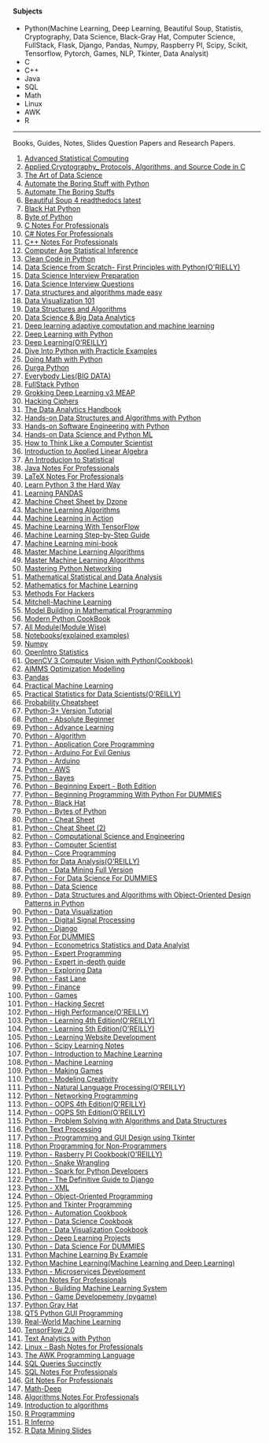 #### Subjects
 * Python(Machine Learning, Deep Learning, Beautiful Soup, Statistis, Cryptography, Data Science, Black-Gray Hat, Computer Science, FullStack, Flask, Django, Pandas, Numpy, 
 Raspberry PI, Scipy, Scikit, Tensorflow, Pytorch, Games, NLP, Tkinter, Data Analysit)
 * C
 * C++
 * Java
 * SQL
 * Math
 * Linux
 * AWK
 * R 
<hr>
Books, Guides, Notes, Slides Question Papers and Research Papers.

1. <a href='https://drive.google.com/file/d/1dC5XeQxu1jNzZtVdACPYJOq9yc07MDY7/view?usp=sharing'>Advanced Statistical Computing</a>
2. <a href='https://drive.google.com/file/d/1i_EfRe0lc6Mq_3DWgPn6WZ7FPxh06eKG/view?usp=sharing'>Applied Cryptography_ Protocols, Algorithms, and Source Code in C</a>
3. <a href='https://drive.google.com/file/d/1ZYvdtxL3qNv49OQ7xQ_rmW6B9M6obHbw/view?usp=sharing'>The Art of Data Science</a>
4. <a href='https://drive.google.com/file/d/1vFTrxL_MqTIkygzkSiKizBX4UK3TMfSO/view?usp=sharing'>Automate the Boring Stuff with Python</a>
5. <a href='https://drive.google.com/file/d/1dQgDZ2Qy_NFYLgmssPaZRqbGgrdtX0It/view?usp=sharing'>Automate The Boring Stuffs</a>
6. <a href='https://drive.google.com/file/d/16ogFMRqwIF7FgkncQqnxvWQxv7yXd7Kp/view?usp=sharing'>Beautiful Soup 4 readthedocs latest</a>
7. <a href='https://drive.google.com/file/d/1QRrv8ZqshDyqzO2cX_cOvKpccP7BbrkL/view?usp=sharing'>Black Hat Python</a>
8. <a href='https://drive.google.com/file/d/1rK1-_t-DFYatuRryefb4Zj4XAO50Za2I/view?usp=sharing'>Byte of Python</a>
9. <a href='https://drive.google.com/file/d/12iof3tBTAty2RWeWndI7Jp2__FObGLFg/view?usp=sharing'>C Notes For Professionals</a>
10. <a href='https://drive.google.com/file/d/1BqSWDt-tY84WPb_zz-JOpwBy0dMBV94V/view?usp=sharing'>C# Notes For Professionals</a>
11. <a href='https://drive.google.com/file/d/1F3y97ohen8G30Lj8dXnQtoBzeGlFYAT_/view?usp=sharing'>C++ Notes For Professionals</a>
12. <a href='https://drive.google.com/file/d/1hUaHT1VvJQZfSUCokqtZLNllJh8WnEQZ/view?usp=sharing'>Computer Age Statistical Inference</a>
13. <a href='https://drive.google.com/file/d/1r_Km64FlflipNexHE5uZN_GcCpZaP2db/view?usp=sharing'>Clean Code in Python</a>
14. <a href='https://drive.google.com/file/d/10eNhFfqoP1hWMudS0E6bJ3nbVu0rSuZ1/view?usp=sharing'>Data Science from Scratch- First Principles with Python(O'RIELLY)</a>
15. <a href='https://drive.google.com/file/d/1VZr2zYQzrLQpp1GOWHOXaJD1jDuV_rqR/view?usp=sharing'>Data Science Interview Preparation</a>
16. <a href='https://drive.google.com/file/d/14h9-v7p6lzIEtAjno0Yni1iPfWI-D2c9/view?usp=sharing'>Data Science Interview Questions</a>
17. <a href='https://drive.google.com/file/d/1qWwrjQIM9J89QC8aaWwI2ChKi_HFl15R/view?usp=sharing'>Data structures and algorithms made easy</a>
18. <a href='https://drive.google.com/file/d/1GfY_8ibKV7MAwyy6cHL5lpGiXMo1SDfq/view?usp=sharing'>Data Visualization 101</a>
19. <a href='https://drive.google.com/file/d/1y1YDTRz63LrWq15KXYdiJ01SDiLCJRAX/view?usp=sharing'>Data Structures and Algorithms</a>
20. <a href='https://drive.google.com/file/d/1qYRZbM10O2s0kmBuVlicWhRc9RIgXb6k/view?usp=sharing'>Data Science & Big Data Analytics</a>
21. <a href='https://drive.google.com/file/d/1xzA3LmGevG_sDm41nQ-37_iJb5mS11Nf/view?usp=sharing'>Deep learning adaptive computation and machine learning</a>
22. <a href='https://drive.google.com/file/d/19FVHZKE1Pna0UqTABJ-2DleyGFdmR2V-/view?usp=sharing'>Deep Learning with Python</a>
23. <a href='https://drive.google.com/file/d/1WxoSkzqcNHP5FNABoOv4o6zhB-dMB9hs/view?usp=sharing'>Deep Learning(O'REILLY)</a>
24. <a href='https://drive.google.com/file/d/1F-FTY-VTldUul7DhENjUWxP3UMzCJk3m/view?usp=sharing'>Dive Into Python with Practicle Examples</a>
25. <a href='https://drive.google.com/file/d/1Hf-fKzrQkrsSvXsJNw8-_qG5l5wRTmuC/view?usp=sharing'>Doing Math with Python</a>
26. <a href='https://drive.google.com/file/d/1xayVv19r4814gbQkzy96S1_5W1V1OSRi/view?usp=sharing'>Durga Python</a>
27. <a href='https://drive.google.com/file/d/13KKhs3ukcFEhXOtf3se6CkXN1yvouYLh/view?usp=sharing'>Everybody Lies(BIG DATA)</a>
28. <a href='https://drive.google.com/file/d/1Nlyl7CEVnm_DuGhSkAOVcS5Ur1k3tp9F/view?usp=sharing'>FullStack Python</a>
29. <a href='https://drive.google.com/file/d/1AWjT98ZBm7Bx08WViNj_W8M6FlmpKoR8/view?usp=sharing'>Grokking Deep Learning v3 MEAP</a>
30. <a href='https://drive.google.com/file/d/1CMxlZeo9Ruj66r6A8axWUSuVqtXMrPgE/view?usp=sharing'>Hacking Ciphers</a>
31. <a href='https://drive.google.com/file/d/1_AgIvDzPcCbTR8al2_ah8rscaf7f1Dqk/view?usp=sharing'>The Data Analytics Handbook</a>
32. <a href='https://drive.google.com/file/d/1FvjnRAEw2x9YLxyAXrJrE7JUZiuTRpKO/view?usp=sharing'>Hands-on Data Structures and Algorithms with Python</a>
33. <a href='https://drive.google.com/file/d/1_7v1taRKETa1CWUOMBsRStZGQE3YEKQi/view?usp=sharing'>Hands-on Software Engineering with Python</a>
34. <a href='https://drive.google.com/file/d/1Bn4o2c--OjqZwflIrXgzhVhN7xHBDt4r/view?usp=sharing'>Hands-on Data Science and Python ML</a>
35. <a href='https://drive.google.com/file/d/1yVLIG-DKQfkkh1G6Wi8TdgmAWmadZjg7/view?usp=sharing'>How to Think Like a Computer Scientist</a>
36. <a href='https://drive.google.com/file/d/1ytxjooPAC2RE9IJk0K-uxmx6NWTCcBoR/view'>Introduction to Applied Linear Algebra</a>
37. <a href='https://drive.google.com/file/d/1rMNbmyc-fD5J7_Xjadrnn8o0gay7fKP7/view?usp=sharing'>An Introducion to Statistical</a>
38. <a href='https://drive.google.com/file/d/1WlaFtfQh7ouOzrx78DBjxc3tNLontGkR/view?usp=sharing'>Java Notes For Professionals</a>
39. <a href='https://drive.google.com/file/d/10wHz8fN1AIArG2tQLDF5yy1su3ZTbtcU/view?usp=sharing'>LaTeX Notes For Professionals</a>
40. <a href='https://drive.google.com/file/d/1aBCFyHsUdAutKqTeIrUuT6dwRwiOfBZr/view?usp=sharing'>Learn Python 3 the Hard Way</a>
41. <a href='https://drive.google.com/file/d/1d3aQo-qA8L0Th1JgL8yMq0Aj35KMcgDy/view?usp=sharing'>Learning PANDAS</a>
42. <a href='https://drive.google.com/file/d/1b619KilH87wPvQb80J_J2XFPC5lbOuEv/view?usp=sharing'>Machine Cheet Sheet by Dzone</a>
43. <a href='https://drive.google.com/file/d/1Po7H_QhBOd0FDxT743bQTqdtsM_-jUl1/view?usp=sharing'>Machine Learning Algorithms</a>
44. <a href='https://drive.google.com/file/d/12BCj1ZDgBgD5qU_1QsgrvbfmkSKvVRoL/view?usp=sharing'>Machine Learning in Action</a>
45. <a href='https://drive.google.com/file/d/1EEW9UixbQjtn7_4_C3XCDW6uX1AqYFu6/view?usp=sharing'>Machine Learning With TensorFlow</a>
46. <a href='https://drive.google.com/file/d/1UMRGWw_EmKMfAnlkNYtxr8JD_j30HKRq/view?usp=sharing'>Machine Learning Step-by-Step Guide</a>
47. <a href='https://drive.google.com/file/d/14MkUXXtYd8yWUJPwAG7y8f4bblWbN10X/view?usp=sharing'>Machine Learning mini-book</a>
48. <a href='https://drive.google.com/file/d/1vT-MJBXZEzcJjaceSex0ZJwDksto_YAh/view?usp=sharing'>Master Machine Learning Algorithms</a>
49. <a href='https://drive.google.com/file/d/1TKV8UUdqMTDwgBy8HC3nZUM3uTEvbxcT/view?usp=sharing'>Master Machine Learning Algorithms</a>
50. <a href='https://drive.google.com/file/d/1bL0TO8WsisbjDpByGo8JRMqSrfFUQ_2U/view?usp=sharing'>Mastering Python Networking</a>
51. <a href='https://drive.google.com/file/d/1TfbkyNIGrBKhHGrJAprfMRGOIDEpjoA8/view?usp=sharing'>Mathematical Statistical and Data Analysis</a>
52. <a href='https://drive.google.com/file/d/14KgA1MAnaxkdxU-pQpxNDPxJwo7sAZ8l/view?usp=sharing'>Mathematics for Machine Learning</a>
53. <a href='https://drive.google.com/file/d/1WiWeJUbhDLOrJXIgjUGXUcfybyc3CZN-/view?usp=sharing'>Methods For Hackers</a>
54. <a href='https://drive.google.com/file/d/1oflCLdi4xND3VTrOMvaSVPXJGuAWCDmz/view?usp=sharing'>Mitchell-Machine Learning</a>
55. <a href='https://drive.google.com/file/d/1bfozYKVT2ihNvvTKIvRFJAJARR0or2AX/view?usp=sharing'>Model Building in Mathematical Programming</a>
56. <a href='https://drive.google.com/file/d/1opRay-6Fb-eqwoLiGBFohOBGpSxKpnGI/view?usp=sharing'>Modern Python CookBook</a>
57. <a href='https://drive.google.com/file/d/1T3KuWJmRtoxyCntO9ShcrV2TRxa3gLEI/view?usp=sharing'>All Module(Module Wise)</a> 
58. <a href='https://drive.google.com/file/d/1HmztDNuHUMhC_nQ5HKwQynHq-GnzHH9R/view?usp=sharing'>Notebooks(explained examples)</a>
59. <a href='https://drive.google.com/file/d/1H5GitGUCbiJQkHBaaOJYT9Eripk6OyWl/view?usp=sharing'>Numpy</a>
60. <a href='https://drive.google.com/file/d/1AsCmH_fWT3Mx4RQJKzTgh2CpbnTKQ0J9/view?usp=sharing'>OpenIntro Statistics</a>
61. <a href='https://drive.google.com/file/d/1clke-bwlB6iU9ApPbSKkS9AaI_WzuDmS/view?usp=sharing'>OpenCV 3 Computer Vision with Python(Cookbook)</a>
62. <a href='https://drive.google.com/file/d/1hTh44A4AbVfBzxgVf9jY76b4kN1WbQG1/view?usp=sharing'>AIMMS Optimization Modelling</a>
63. <a href='https://drive.google.com/file/d/1Zs9msRS_jKnkWPJVlYV5ixuTBMDlS-Zu/view?usp=sharing'>Pandas</a>
64. <a href='https://drive.google.com/file/d/13xrTQTB5UymKtdeLhNzKvV1Nx9WVYpdx/view?usp=sharing'>Practical Machine Learning</a>
65. <a href='https://drive.google.com/file/d/18q6vtIVGVxHI9n5EOAKnYpffLYbigSSM/view?usp=sharing'>Practical Statistics for Data Scientists(O'REILLY)</a>
66. <a href='https://drive.google.com/file/d/1UJUEYdq8ENwzD-f3ZhYogIW3lq7Z7vRy/view?usp=sharing'>Probability Cheatsheet</a>
67. <a href='https://drive.google.com/file/d/1rNnSSbicZct1xjCPqGdC4NMeNe3e16Wa/view?usp=sharing'>Python-3+ Version Tutorial</a>
68. <a href='https://drive.google.com/file/d/1_kFgceOCLyz3e_uNiQFTMQuqCkxvr_88/view?usp=sharing'>Python - Absolute Beginner</a>
69. <a href='https://drive.google.com/file/d/1NxiLYrk3xuu1XINZnX7cIwGUWdMiauBn/view?usp=sharing'>Python - Advance Learning</a>
70. <a href='https://drive.google.com/file/d/18aZYjXX37tlH9047QbBQ68159czaVcLP/view?usp=sharing'>Python - Algorithm</a>
71. <a href='https://drive.google.com/file/d/1G-OfB8tvwG-WMyNQuCRqPyprAeMVxTpw/view?usp=sharing'>Python - Application Core Programming</a>
72. <a href='https://drive.google.com/file/d/1hdBv-lDwiF0H9EGraXCBkXJAyZG4AInR/view?usp=sharing'>Python - Arduino For Evil Genius</a>
73. <a href='https://drive.google.com/file/d/1OGcq5liXgWSrbA0DPz6_V_IJwL3gsLno/view?usp=sharing'>Python - Arduino</a>
74. <a href='https://drive.google.com/file/d/1qHobTFYoNld3TH2O_W1JFdCCL-ygPqqI/view?usp=sharing'>Python - AWS</a>
75. <a href='https://drive.google.com/file/d/1vKuCxZwEe3ZqGFAfwhJseKPt5r9UZMHC/view?usp=sharing'>Python - Bayes</a>
76. <a href='https://drive.google.com/file/d/1AP7EpNkeNsD_4FN10j5F6kIm55ZChlFe/view?usp=sharing'>Python - Beginning Expert - Both Edition</a>
77. <a href='https://drive.google.com/file/d/113KJ8pvpan685rAFe_cZKrtrPzhKfF65/view?usp=sharing'>Python - Beginning Programming With Python For DUMMIES</a>
78. <a href='https://drive.google.com/file/d/1T8lSk-Ogzc6in-xfJbOmJJOLJ6j1QpKh/view?usp=sharing'>Python - Black Hat </a>
79. <a href='https://drive.google.com/file/d/19rqwM5_A6TX7Br_AZRONkN6j7Yp-MbGK/view?usp=sharing'>Python - Bytes of Python</a>
80. <a href='https://drive.google.com/file/d/1_N4cjAn-lbvpfmF-70qLHV8yOWA2T59y/view?usp=sharing'>Python - Cheat Sheet</a>
81. <a href='https://drive.google.com/file/d/1B6V_iZo4cX5jxErQC59A5KI_QIv2Sfuf/view?usp=sharing'>Python - Cheat Sheet (2)</a>
82. <a href='https://drive.google.com/file/d/1Niu0guMHD6nUvmOoCjrU2hGwHtfEGPmu/view?usp=sharing'>Python - Computational Science and Engineering</a>
83. <a href='https://drive.google.com/file/d/1q5krvFfYsMHPmYmh9YgD3rPcpgS3Bt2S/view?usp=sharing'>Python - Computer Scientist</a>
84. <a href='https://drive.google.com/file/d/1JHsv_5dTVuwJxM_evljGc8XlANVBPlBW/view?usp=sharing'>Python - Core Programming</a>
85. <a href='https://drive.google.com/file/d/1pid6NVwA5v-z09PzupqgvE8XqJ3HN5Ya/view?usp=sharing'>Python for Data Analysis(O'REILLY)</a>
86. <a href='https://drive.google.com/file/d/1bSqwC6JSflpc56KaGN66OzM8PArgI_fi/view?usp=sharing'>Python - Data Mining Full Version</a>
87. <a href='https://drive.google.com/file/d/18xb9j6t9doHvJOdjgikGnbbBhVmn8jB0/view?usp=sharing'>Python - For Data Science For DUMMIES</a> 
88. <a href='https://drive.google.com/file/d/1ODDsdkeEHCIACco8aJUNXu-mB7i4Iw0i/view?usp=sharing'>Python - Data Science</a>
89. <a href='https://drive.google.com/file/d/16gq5qA5kTKN95ka-udmzaGWJwRn8sTW8/view?usp=sharing'>Python - Data Structures and Algorithms with Object-Oriented Design Patterns in Python </a>
90. <a href='https://drive.google.com/file/d/1dI-uDklvAyfEwrxIihaVqGhNll1g5tod/view?usp=sharing'>Python - Data Visualization</a>
91. <a href='https://drive.google.com/file/d/1YejoWbLkqL1QFHE6uJKg-Y4I_Zz1fGAP/view?usp=sharing'>Python - Digital Signal Processing</a>
92. <a href='https://drive.google.com/file/d/1lVSkp0tlSQQ4r7XKnCIRDJmoSBB-cY2b/view?usp=sharing'>Python - Django</a>
93. <a href='https://drive.google.com/file/d/1ymQf-AmIxBdJsQiDndY4dvEjN5zjzJnx/view?usp=sharing'>Python For DUMMIES</a>
94. <a href='https://drive.google.com/file/d/1HVEVUHZ1qRRM6NUolH_1e_cNINKmO5mI/view?usp=sharing'>Python - Econometrics Statistics and Data Analyist</a>
95. <a href='https://drive.google.com/file/d/1gydAhfGaBuSjVoLcmUw-JyzqZzm4vZIn/view?usp=sharing'>Python - Expert Programming</a> 
96. <a href='https://drive.google.com/file/d/179PHGfmx9U20F8RhVmjX7cYhAiVW6lse/view?usp=sharing'>Python - Expert in-depth guide</a> 
97. <a href='https://drive.google.com/file/d/19If-kop3l_H6B44xzvxmasWUaJ0Knr9I/view?usp=sharing'>Python - Exploring Data</a> 
98. <a href='https://drive.google.com/file/d/1tpdBpb3Nl147nXFZGDOkVgPB751MLB4h/view?usp=sharing'>Python - Fast Lane</a>
99. <a href='https://drive.google.com/file/d/1DsYPZZ-sDVulWj6HrqBodVw_hbTmWx8O/view?usp=sharing'>Python - Finance</a>
100. <a href='https://drive.google.com/file/d/1nmLXOes6czhfr7izkY9eB3wzeJmquHSZ/view?usp=sharing'>Python - Games</a>
101. <a href='https://drive.google.com/file/d/1qO9nVT8DoeI6mza2AyO8jddPjHU8XeGm/view?usp=sharing'>Python - Hacking Secret</a>
102. <a href='https://drive.google.com/file/d/1JGWUXeOP124rE8gW1CWbgUxbBWmDPTLV/view?usp=sharing'>Python - High Performance(O'REILLY)</a>
103. <a href='https://drive.google.com/file/d/1HPiyFh5BYy4vgIamnfuuqZNl0gZN06ZT/view?usp=sharing'>Python - Learning 4th Edition(O'REILLY)</a>
104. <a href='https://drive.google.com/file/d/11A7pcirW0Q0GWBEKEQfNniMnkXQWwPFB/view?usp=sharing'>Python - Learning 5th Edition(O'REILLY)</a>
105. <a href='https://drive.google.com/file/d/1B4MxKa54oyrzqeYXIKBp1VQgIMekBaLf/view?usp=sharing'>Python - Learning Website Development</a>
106. <a href='https://drive.google.com/file/d/12ARaoFcN6SFmtVGPN30uHeGpcklJDFbh/view?usp=sharing'>Python - Scipy Learning Notes</a>
107. <a href='https://drive.google.com/file/d/1SeqTNbnIiYhbUS4_tonR8a2267k7s2ds/view?usp=sharing'>Python - Introduction to Machine Learning</a>
108. <a href='https://drive.google.com/file/d/1tURDNUlYXVG9DZ25nd0MJWmf5uV9olG6/view?usp=sharing'>Python - Machine Learning</a>
109. <a href='https://drive.google.com/file/d/12avIDZYX6-_sJ_SCMGu4RKI03uZgWI4d/view?usp=sharing'>Python - Making Games</a>
110. <a href='https://drive.google.com/file/d/1XFrO5ZA-M_98ykFqwx-gfrEsWFqlGa3S/view?usp=sharing'>Python - Modeling Creativity</a>
111. <a href='https://drive.google.com/file/d/18MU9wLQuByAi7Cy4c_CS083NenzKHwBw/view?usp=sharing'>Python - Natural Language Processing(O'REILLY)</a>
112. <a href='https://drive.google.com/file/d/1eSCFt6dqTE92-Dxngs8P1MJsOfx8CJTG/view?usp=sharing'>Python - Networking Programming</a>
113. <a href='https://drive.google.com/file/d/1HnpiPCsXnzEP6_11M0yzl0I5QEN5TYIc/view?usp=sharing'>Python - OOPS 4th Edition(O'REILLY)</a>
114. <a href='https://drive.google.com/file/d/1obzRot8wWh3Fbp6DJRPwV5r75mELuYKN/view?usp=sharing'>Python - OOPS 5th Edition(O'REILLY)</a>
115. <a href='https://drive.google.com/file/d/1oyks8DifSVcxKwW8ry2DQZTMmKi7cQ3u/view?usp=sharing'>Python - Problem Solving with Algorithms and Data Structures</a>
116. <a href='https://drive.google.com/file/d/1XI_iSI9bzAPkQwqT6ruv_OfXccbLph6M/view?usp=sharing'>Python Text Processing</a>
117. <a href='https://drive.google.com/file/d/1mdaVgrMuIr4nFnxrwT-SNRy8EOEDPX7u/view?usp=sharing'>Python - Programming and GUI Design using Tkinter</a>
118. <a href='https://drive.google.com/file/d/1o03Vo9oDNAiXAtxyRR4G_g5O-4VB00cu/view?usp=sharing'>Python Programming for Non-Programmers</a>
119. <a href='https://drive.google.com/file/d/1wIDJuRmlKLoMpb36vmcdGRX2CzuUROrx/view?usp=sharing'>Python - Rasberry PI Cookbook(O'REILLY)</a>
120. <a href='https://drive.google.com/file/d/1_bMSWud6Zd3hdbafoeugkzX2GRBoQHaK/view?usp=sharing'>Python - Snake Wrangling</a>
121. <a href='https://drive.google.com/file/d/1ZP_OjpSKVdbb2Lqj1ICEkfu7EaWvnbMj/view?usp=sharing'>Python - Spark for Python Developers</a>
122. <a href='https://drive.google.com/file/d/1bw2h-gau7JO-mrjf4SiAF2cGbRU8QYYV/view?usp=sharing'>Python - The Definitive Guide to Django</a>
123. <a href='https://drive.google.com/file/d/1OyNQ9OXbJOy12fjmkK2wKM5S2usZqtgB/view?usp=sharing'>Python - XML</a>
124. <a href='https://drive.google.com/file/d/1DXZ3Kcbwwywp4neV-n1hL6s-vrHj6Pos/view?usp=sharing'>Python -  Object-Oriented Programming</a>
125. <a href='https://drive.google.com/file/d/1eTZxlDehVWr3jDUb3ARl3qE_uVJwhnZP/view?usp=sharing'>Python and Tkinter Programming</a>
126. <a href='https://drive.google.com/file/d/18FnxKTXka-1bEyZ1g2GYWUAvLjS3-MxS/view?usp=sharing'>Python - Automation Cookbook</a>
127. <a href='https://drive.google.com/file/d/1WP_rYbCQ4Fflkwkstdc05FWlPmmPrjsn/view?usp=sharing'>Python - Data Science Cookbook</a>
128. <a href='https://drive.google.com/file/d/1Huf35HeXp6tEfribqkm86jqeaE64z_iJ/view?usp=sharing'>Python - Data Visualization Cookbook</a>
129. <a href='https://drive.google.com/file/d/16_kIbSgWwzUEt3Vv3dGqk1AGRKbzZ6x2/view?usp=sharing'>Python - Deep Learning Projects</a>
130. <a href='https://drive.google.com/file/d/1suwKqpaJWOL6PG8quuOK5TtIssXn0QQk/view?usp=sharing'>Python - Data Science For DUMMIES</a>
131. <a href='https://drive.google.com/file/d/1NfiK-Sji_Odc99cHSMN9aTUxHxxF3bQf/view?usp=sharing'>Python Machine Learning By Example</a>
132. <a href='https://drive.google.com/file/d/16mK8sayS7y_DfuB04LIFFJxpV0dUnSWG/view?usp=sharing'>Python Machine Learning(Machine Learning and Deep Learning)</a>
133. <a href='https://drive.google.com/file/d/1O4Dpp9O3CxfIPEi5vxSn4KmYMK9zVFQ2/view?usp=sharing'>Python - Microservices Development</a>
134. <a href='https://drive.google.com/file/d/1rbbkFF5eooWrEIHpPG8u9BKaJjDIi1Wr/view?usp=sharing'>Python Notes For Professionals</a>
135. <a href='https://drive.google.com/file/d/1hquNXOY0NM0ckEodYTYQE--p4bGUwvjI/view?usp=sharing'>Python - Building Machine Learning System</a>
136. <a href='https://drive.google.com/file/d/1gyNh5ZOIv_uHUfZYwx3Jx5oFCvaX9V6H/view?usp=sharing'>Python - Game Developemeny (pygame)</a>
137. <a href='https://drive.google.com/file/d/1dqtps_7LYEN8WiAVhmdFMxUUaqhwRtjY/view?usp=sharing'>Python Gray Hat</a>
138. <a href='https://drive.google.com/file/d/1nL2aMAjfpuelS_4qFXZ5Zy04WyxkkQIl/view?usp=sharing'>QT5 Python GUI Programming</a>
139. <a href='https://drive.google.com/file/d/1QhUydZRp7dUXwP1jmm9cXxmMk8yhAm78/view?usp=sharing'>Real-World Machine Learning </a>
140. <a href='https://drive.google.com/file/d/1wYnRqMNLsJWPbPVD-r4m9-YJom0ieKmU/view?usp=sharing'>TensorFlow 2.0</a>
141. <a href='https://drive.google.com/file/d/1T10UxwhaFHH7xj6h23AYFmol76GGDPtL/view?usp=sharing'>Text Analytics with Python</a>
142. <a href='https://drive.google.com/file/d/1px9-iuGlXl352VkWOOc4-MLmrSYM0NiZ/view?usp=sharing'>Linux - Bash Notes for Professionals</a>
143. <a href='https://drive.google.com/file/d/1w11XXhhXyMx2CvmPzs2JsabZ3kMxQRgX/view?usp=sharing'>The AWK Programming Language</a>
144. <a href='https://drive.google.com/file/d/1gtMCG7LMQ09iwlqy2ev_VvakWi9NG6Bg/view?usp=sharing'>SQL Queries Succinctly</a>
145. <a href='https://drive.google.com/file/d/1ALdKPgIjAv6uerGJDlaVVd6lEhMHMBjN/view?usp=sharing'>SQL Notes For Professionals</a>
146. <a href='https://drive.google.com/file/d/1MjdQsSIcWzqYmCAlOtPxAUrDTjWn4R7z/view?usp=sharing'>Git Notes For Professionals</a>
147. <a href='https://drive.google.com/file/d/1pzeHTP3QlEeZNIuRtm_4W46DGrKiFARf/view?usp=sharing'>Math-Deep</a>
148. <a href='https://drive.google.com/file/d/1ypK3JSLT2w-GrxLuBnnbCNbWpanR2p1N/view?usp=sharing'>Algorithms Notes For Professionals</a>
149. <a href='https://drive.google.com/file/d/1-ykNSBSCtqYgKSMe3blk0MDQfYI7DrAm/view?usp=sharing'>Introduction to algorithms</a>
150. <a href='https://drive.google.com/file/d/1TcINnJfpRUHqFBN6LMuiIufp0MGueMkJ/view?usp=sharing'>R Programming</a>
151. <a href='https://drive.google.com/file/d/1IBKsRM5gs8QvrajuP2dM7SmjWL0xBHN-/view?usp=sharing'>R Inferno</a>
152. <a href='https://drive.google.com/file/d/1NnHm0BnTOgsobbDLj172m9HGnzzFmuOX/view?usp=sharing'>R Data Mining Slides</a>
